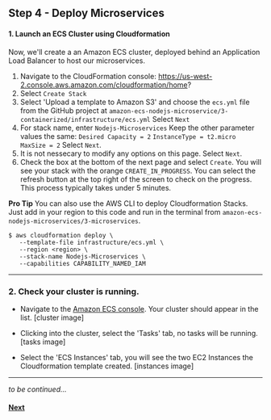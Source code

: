 ## Step 4 - Deploy Microservices

#### 1. Launch an ECS Cluster using Cloudformation
Now, we'll create a an Amazon ECS cluster, deployed behind an Application Load Balancer to host our microservices.

1. Navigate to the CloudFormation console: https://us-west-2.console.aws.amazon.com/cloudformation/home?
2. Select `Create Stack`
3. Select 'Upload a template to Amazon S3' and choose the `ecs.yml` file from the GitHub project at `amazon-ecs-nodejs-microservice/3-containerized/infrastructure/ecs.yml`
Select `Next`
4. For stack name, enter `Nodejs-Microservices`
Keep the other parameter values the same:
`Desired Capacity = 2`
`InstanceType = t2.micro`
`MaxSize = 2`
Select `Next`.
5. It is not nessecary to modify any options on this page. Select `Next`.
6. Check the box at the bottom of the next page and select `Create`.
You will see your stack with the orange `CREATE_IN_PROGRESS`. You can select the refresh button at the top right of the screen to check on the progress. This process typically takes under 5 minutes.

**Pro Tip**
You can also use the AWS CLI to deploy Cloudformation Stacks. Just add in your region to this code and run in the terminal from `amazon-ecs-nodejs-microservices/3-microservices`.
```
$ aws cloudformation deploy \
   --template-file infrastructure/ecs.yml \
   --region <region> \
   --stack-name Nodejs-Microservices \
   --capabilities CAPABILITY_NAMED_IAM
```

----
### 2. Check your cluster is running.

* Navigate to the [Amazon ECS console](https://console.aws.amazon.com/ecs/home?). Your cluster should appear in the list.
[cluster image]

* Clicking into the cluster, select the 'Tasks' tab, no tasks will be running.
[tasks image]

* Select the 'ECS Instances' tab, you will see the two EC2 Instances the Cloudformation template created.
[instances image]

---
_to be continued..._

#### [Next](/Step-5.md)
